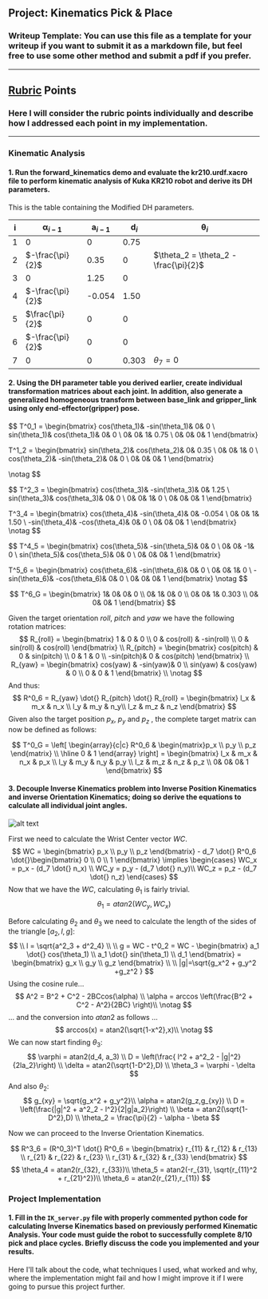 ## Project: Kinematics Pick & Place
### Writeup Template: You can use this file as a template for your writeup if you want to submit it as a markdown file, but feel free to use some other method and submit a pdf if you prefer.

---



[//]: # "Image References"

[image1]: file://C:\Users\JFJ\Documents\GitHub\RobotND\RoboND-Kinematics-Project/misc_images/arm_calc.jpg
[image2]: ./misc_images/misc2.png
[image3]: ./misc_images/misc3.png

## [Rubric](https://review.udacity.com/#!/rubrics/972/view) Points
### Here I will consider the rubric points individually and describe how I addressed each point in my implementation.  

---
### Kinematic Analysis
#### 1. Run the forward_kinematics demo and evaluate the kr210.urdf.xacro file to perform kinematic analysis of Kuka KR210 robot and derive its DH parameters.

This is the table containing the Modified DH parameters.


| $\mathbf i$ | $\mathbf \alpha_{i-1}$ | $\mathbf a_{i-1}$ | $\mathbf d_i$ | $\mathbf \theta_{i}$                 |
| ----------- | ---------------------- | ----------------- | ------------- | ------------------------------------ |
| 1           | 0                      | 0                 | 0.75          |                                      |
| 2           | $-\frac{\pi}{2}$       | 0.35              | 0             | $\theta_2 = \theta_2 -\frac{\pi}{2}$ |
| 3           | 0                      | 1.25              | 0             |                                      |
| 4           | $-\frac{\pi}{2}$       | -0.054            | 1.50          |                                      |
| 5           | $\frac{\pi}{2}$        | 0                 | 0             |                                      |
| 6           | $-\frac{\pi}{2}$       | 0                 | 0             |                                      |
| 7           | 0                      | 0                 | 0.303         | $\theta_7 = 0$                       |

#### 2. Using the DH parameter table you derived earlier, create individual transformation matrices about each joint. In addition, also generate a generalized homogeneous transform between base_link and gripper_link using only end-effector(gripper) pose.

$$
T^0_1 = \begin{bmatrix}
			cos(\theta_1)& -sin(\theta_1)& 0& 0 \\
			sin(\theta_1)& cos(\theta_1)& 0& 0 \\
			0& 0& 1& 0.75 \\
			0& 0& 0& 1
		\end{bmatrix}

T^1_2 = \begin{bmatrix}
			sin(\theta_2)& cos(\theta_2)& 0& 0.35 \\
			0& 0& 1& 0 \\
			cos(\theta_2)& -sin(\theta_2)& 0& 0 \\
			0& 0& 0& 1
		\end{bmatrix}
		
\notag
$$

$$
T^2_3 = \begin{bmatrix}
			cos(\theta_3)& -sin(\theta_3)& 0& 1.25 \\
			sin(\theta_3)& cos(\theta_3)& 0& 0 \\
			0& 0& 1& 0 \\
			0& 0& 0& 1
		\end{bmatrix}

T^3_4 = \begin{bmatrix}
			cos(\theta_4)& -sin(\theta_4)& 0& -0.054 \\
			0& 0& 1& 1.50 \\
			-sin(\theta_4)& -cos(\theta_4)& 0& 0 \\
			0& 0& 0& 1
		\end{bmatrix}
\notag
$$

$$
T^4_5 = \begin{bmatrix}
			cos(\theta_5)& -sin(\theta_5)& 0& 0 \\
			0& 0& -1& 0 \\
			sin(\theta_5)& cos(\theta_5)& 0& 0 \\
			0& 0& 0& 1
		\end{bmatrix}

T^5_6 = \begin{bmatrix}
			cos(\theta_6)& -sin(\theta_6)& 0& 0 \\
			0& 0& 1& 0 \\
			-sin(\theta_6)& -cos(\theta_6)& 0& 0 \\
			0& 0& 0& 1
		\end{bmatrix}
\notag
$$

$$
T^6_G = \begin{bmatrix}
			1& 0& 0& 0 \\
			0& 1& 0& 0 \\
			0& 0& 1& 0.303 \\
			0& 0& 0& 1
		\end{bmatrix}
$$


Given the target orientation $roll$, $pitch$ and $yaw$ we have the following rotation matrices:
$$
R_{roll} = \begin{bmatrix}
1 & 0 & 0 \\
0 & cos(roll) & -sin(roll) \\
0 & sin(roll) & cos(roll)
\end{bmatrix}
\\
R_{pitch} = \begin{bmatrix}
cos(pitch) & 0 & sin(pitch) \\
0 & 1 & 0 \\
-sin(pitch)& 0 & cos(pitch)
\end{bmatrix}
\\
R_{yaw} = \begin{bmatrix}
cos(yaw) & -sin(yaw)& 0 \\
sin(yaw) & cos(yaw) & 0 \\
0 & 0 & 1
\end{bmatrix}
\\
\notag
$$
And thus:
$$
R^0_6 = R_{yaw} \dot{} R_{pitch} \dot{} R_{roll} = 
\begin{bmatrix}
			l_x & m_x & n_x \\
			l_y & m_y & n_y\\
			l_z & m_z & n_z
\end{bmatrix}
$$
Given also the target position $p_x$, $p_y$ and $p_z$ , the complete target matrix can now be defined as follows:

$$
T^0_G = \left[
\begin{array}{c|c}
R^0_6 & \begin{matrix}p_x \\ p_y \\ p_z \end{matrix} \\
\hline
0 & 1
\end{array}
\right] = 
\begin{bmatrix}
			l_x & m_x & n_x & p_x \\
			l_y & m_y & n_y & p_y \\
			l_z & m_z & n_z & p_z \\
			0& 0& 0& 1
		\end{bmatrix}
$$

#### 3. Decouple Inverse Kinematics problem into Inverse Position Kinematics and inverse Orientation Kinematics; doing so derive the equations to calculate all individual joint angles.

![alt text][image1]

First we need to calculate the Wrist Center vector $WC$.
$$
WC = \begin{bmatrix} p_x \\ p_y \\ p_z \end{bmatrix} - d_7 \dot{} R^0_6 \dot{}\begin{bmatrix} 0 \\ 0 \\ 1 \end{bmatrix}
\implies 
\begin{cases} 
WC_x = p_x - (d_7 \dot{} n_x) \\
WC_y = p_y - (d_7 \dot{} n_y)\\
WC_z = p_z - (d_7 \dot{} n_z)
\end{cases}
$$
Now that we have the $WC$, calculating $\theta_1$ is fairly trivial.
$$
\theta_1 = atan2(WC_y,WC_x)
$$

Before calculating $\theta_2$ and $\theta_3$ we need to calculate the length of the sides of the triangle $[a_2,l,g]$:
$$
\\
l = \sqrt{a^2_3 + d^2_4} \\
\\
g = WC - t^0_2 = WC - \begin{bmatrix} a_1 \dot{} cos(\theta_1) \\ a_1 \dot{} sin(\theta_1) \\ d_1 \end{bmatrix} =  \begin{bmatrix} g_x \\ g_y \\ g_z \end{bmatrix} \\
\\
|g|=\sqrt{g_x^2 + g_y^2 +g_z^2 }
$$
Using the cosine rule...
$$
A^2 = B^2 + C^2 - 2BCcos(\alpha) \\
\alpha = arccos \left(\frac{B^2 + C^2 - A^2}{2BC} \right)\\
\notag
$$
... and the conversion into $atan2$ as follows ...
$$
arccos(x) = atan2(\sqrt{1-x^2},x)\\
\notag
$$
We can now start finding $\theta_3$:
$$
\varphi = atan2(d_4, a_3) \\
D = \left(\frac{ l^2 + a^2_2 - |g|^2}{2la_2}\right) \\
\delta = atan2(\sqrt{1-D^2},D) \\
\theta_3 = \varphi - \delta
$$
And also $\theta_2$:
$$
g_{xy} = \sqrt{g_x^2 + g_y^2}\\
\alpha = atan2(g_z,g_{xy}) \\
D = \left(\frac{|g|^2 + a^2_2  - l^2}{2|g|a_2}\right) \\
\beta = atan2(\sqrt{1-D^2},D) \\
\theta_2 = \frac{\pi}{2} - \alpha - \beta
$$

Now we can proceed to the Inverse Orientation Kinematics.

$$
R^3_6 = (R^0_3)^T \dot{} R^0_6 
= \begin{bmatrix} r_{11} & r_{12} & r_{13} \\ r_{21} & r_{22} & r_{23} \\ r_{31} & r_{32} & r_{33} \end{bmatrix}
$$
$$
\theta_4 = atan2(r_{32}, r_{33})\\
\theta_5 = atan2(-r_{31}, \sqrt{r_{11}^2 + r_{21}^2})\\
\theta_6 = atan2(r_{21},r_{11})
$$

### Project Implementation

#### 1. Fill in the `IK_server.py` file with properly commented python code for calculating Inverse Kinematics based on previously performed Kinematic Analysis. Your code must guide the robot to successfully complete 8/10 pick and place cycles. Briefly discuss the code you implemented and your results. 


Here I'll talk about the code, what techniques I used, what worked and why, where the implementation might fail and how I might improve it if I were going to pursue this project further.  





